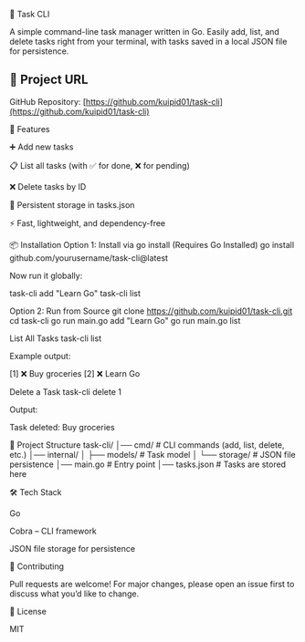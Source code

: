 📝 Task CLI

A simple command-line task manager written in Go.
Easily add, list, and delete tasks right from your terminal, with tasks saved in a local JSON file for persistence.


## 🔗 Project URL
GitHub Repository: [https://github.com/kuipid01/task-cli](https://github.com/kuipid01/task-cli)

🚀 Features

➕ Add new tasks

📋 List all tasks (with ✅ for done, ❌ for pending)

❌ Delete tasks by ID

💾 Persistent storage in tasks.json

⚡ Fast, lightweight, and dependency-free

📦 Installation
Option 1: Install via go install (Requires Go Installed)
go install github.com/yourusername/task-cli@latest


Now run it globally:

task-cli add "Learn Go"
task-cli list

Option 2: Run from Source
git clone https://github.com/kuipid01/task-cli.git
cd task-cli
go run main.go add "Learn Go"
go run main.go list



List All Tasks
task-cli list


Example output:

[1] ❌ Buy groceries
[2] ❌ Learn Go

Delete a Task
task-cli delete 1


Output:

Task deleted: Buy groceries

📂 Project Structure
task-cli/
│── cmd/             # CLI commands (add, list, delete, etc.)
│── internal/
│   ├── models/      # Task model
│   └── storage/     # JSON file persistence
│── main.go          # Entry point
│── tasks.json       # Tasks are stored here

🛠️ Tech Stack

Go

Cobra
 – CLI framework

JSON file storage for persistence

🤝 Contributing

Pull requests are welcome!
For major changes, please open an issue first to discuss what you’d like to change.

📜 License

MIT
